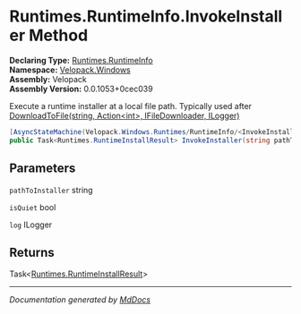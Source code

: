 ﻿<!--  
  <auto-generated>   
    The contents of this file were generated by a tool.  
    Changes to this file may be list if the file is regenerated  
  </auto-generated>   
-->

# Runtimes.RuntimeInfo.InvokeInstaller Method

**Declaring Type:** [Runtimes.RuntimeInfo](../index.md)  
**Namespace:** [Velopack.Windows](../../../index.md)  
**Assembly:** Velopack  
**Assembly Version:** 0.0.1053+0cec039

 Execute a runtime installer at a local file path. Typically used after [DownloadToFile(string, Action\<int\>, IFileDownloader, ILogger)](DownloadToFile.md)

```csharp
[AsyncStateMachine(Velopack.Windows.Runtimes/RuntimeInfo/<InvokeInstaller>d__12)]
public Task<Runtimes.RuntimeInstallResult> InvokeInstaller(string pathToInstaller, bool isQuiet, ILogger log = null);
```

## Parameters

`pathToInstaller`  string

`isQuiet`  bool

`log`  ILogger

## Returns

Task\<[Runtimes.RuntimeInstallResult](../../RuntimeInstallResult/index.md)\>

___

*Documentation generated by [MdDocs](https://github.com/ap0llo/mddocs)*
